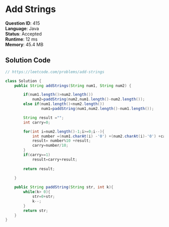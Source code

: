 # Add Strings

**Question ID**: 415  
**Language**: Java  
**Status**: Accepted  
**Runtime**: 12 ms  
**Memory**: 45.4 MB  

## Solution Code
```java
// https://leetcode.com/problems/add-strings

class Solution {
    public String addStrings(String num1, String num2) {

        if(num1.length()>num2.length())
            num2=paddString(num2,num1.length()-num2.length());
        else if(num1.length()<num2.length())
                num1=paddString(num1,num2.length()-num1.length());

        String result ="";
        int carry=0;

        for(int i=num2.length()-1;i>=0;i--){
            int number =(num1.charAt(i) -'0') +(num2.charAt(i)-'0') +carry;
            result= number%10 +result;
            carry=number/10;
        }
        if(carry==1)
            result=carry+result;
        
        return result;
        
    }

    public String paddString(String str, int k){
        while(k> 0){
            str=0+str;
            k--;
        }
        return str;
    }
}
```
